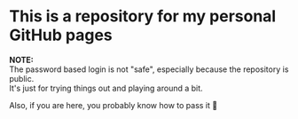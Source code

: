 # This is a repository for my personal GitHub pages

**NOTE:**  
The password based login is not "safe", especially because the repository is public.  
It's just for trying things out and playing around a bit.

Also, if you are here, you probably know how to pass it 🤪
